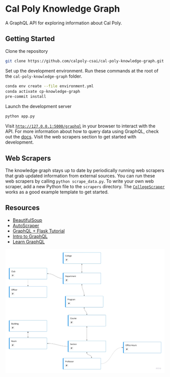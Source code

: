 # Cal Poly Knowledge Graph

A GraphQL API for exploring information about Cal Poly.

## Getting Started

Clone the repository

```bash
git clone https://github.com/calpoly-csai/cal-poly-knowledge-graph.git
```

Set up the development environment. Run these commands at the root of the `cal-poly-knowledge-graph` folder.

```bash
conda env create --file environment.yml
conda activate cp-knowledge-graph
pre-commit install
```

Launch the development server

```bash
python app.py
```

Visit [`http://127.0.0.1:5000/graphql`](http://127.0.0.1:5000/graphql) in your browser to interact with the API. For more information about how to query data using GraphQL, check out the [docs](https://graphql.org/learn/queries/). Visit the web scrapers section to get started with development.

## Web Scrapers

The knowledge graph stays up to date by periodically running web scrapers that grab updated information from external sources. You can run these web scrapers by calling `python scrape_data.py`. To write your own web scraper, add a new Python file to the `scrapers` directory. The [`CollegeScraper`](./scrapers/college_scraper.py) works as a good example template to get started.

## Resources

- [BeautifulSoup](https://scribbleghost.net/2020/07/06/getting-started-with-beautiful-soup-4/)
- [AutoScraper](https://github.com/alirezamika/autoscraper)
- [GraphQL + Flask Tutorial](https://graphene-mongo.readthedocs.io/en/latest/tutorial.html)
- [Intro to GraphQL](https://graphql.org/learn/)
- [Learn GraphQL](https://www.howtographql.com)

![Graph Visualization](./docs/assets/graph-visualization.jpg)
